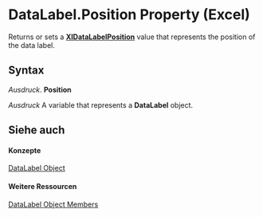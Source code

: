 
# DataLabel.Position Property (Excel)

Returns or sets a  **[XlDataLabelPosition](0373c2a8-b79b-17a1-b999-f3bb1d37aa0a.md)** value that represents the position of the data label.


## Syntax

 _Ausdruck_. **Position**

 _Ausdruck_ A variable that represents a **DataLabel** object.


## Siehe auch


#### Konzepte


[DataLabel Object](bb342572-8761-b326-548a-98455172f9a8.md)
#### Weitere Ressourcen


[DataLabel Object Members](http://msdn.microsoft.com/library/176c4f7f-c6ef-c8cb-3983-6dd39435f793%28Office.15%29.aspx)